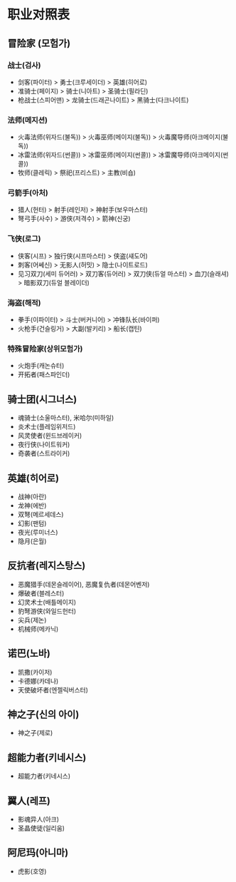 # 职业对照表

## 冒险家 (모험가)

### 战士(검사)

- 剑客(파이터) > 勇士(크루세이더) > 英雄(히어로)
- 准骑士(페이지) > 骑士(니아트) > 圣骑士(필라딘)
- 枪战士(스피어맨) > 龙骑士(드래곤나이트) > 黑骑士(다크나이트)

### 法师(메지션)

- 火毒法师(위자드(불독)) > 火毒巫师(메이지(불독)) > 火毒魔导师(아크메이지(불독))
- 冰雷法师(위자드(썬콜)) > 冰雷巫师(메이지(썬콜)) > 冰雷魔导师(아크메이지(썬콜))
- 牧师(클레릭) > 祭祀(프리스트) > 主教(비숍)

### 弓箭手(아처)

- 猎人(헌터) > 射手(레인저) > 神射手(보우마스터)
- 弩弓手(사수) > 游侠(저격수) > 箭神(신궁)

### 飞侠(로그)

- 侠客(시프) > 独行侠(시프마스터) > 侠盗(섀도어)
- 刺客(어쎄신) > 无影人(허밋) > 隐士(나이트로드)
- 见习双刀(세미 듀어러) > 双刀客(듀어러) > 双刀侠(듀얼 마스터) > 血刀(슬래셔) > 暗影双刀(듀얼 블레이더)

### 海盗(해적)

- 拳手(이파이터) > 斗士(버커니어) > 冲锋队长(바이퍼)
- 火枪手(건슬링거) > 大副(발키리) > 船长(캡틴)

### 特殊冒险家(상위모험가)

- 火炮手(캐논슈터)
- 开拓者(패스파인더)

## 骑士团(시그너스)

- 魂骑士(소울마스터), 米哈尔(미하일)
- 炎术士(플레임위저드)
- 风灵使者(윈드브레이커)
- 夜行侠(나이트워커)
- 奇袭者(스트라이커)

## 英雄(히어로)

- 战神(아란)
- 龙神(에반)
- 双弩(메르세데스)
- 幻影(팬텀)
- 夜光(루미너스)
- 隐月(은월)

## 反抗者(레지스탕스)

- 恶魔猎手(데몬슬레이어), 恶魔复仇者(데몬어벤저)
- 爆破者(블레스터)
- 幻灵术士(배틀메이지)
- 豹弩游侠(와일드헌터)
- 尖兵(제논)
- 机械师(메카닉)

## 诺巴(노바)

- 凯撒(카이저)
- 卡德娜(카데나)
- 天使破坏者(엔젤릭버스터)

## 神之子(신의 아이)

- 神之子(제로)

## 超能力者(키네시스)

- 超能力者(키네시스)

## 翼人(레프)

- 影魂异人(아크)
- 圣晶使徒(일리움)

## 阿尼玛(아니마)

- 虎影(호영)
